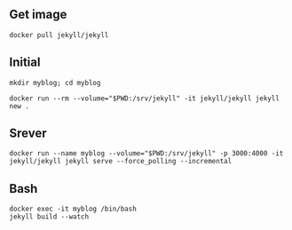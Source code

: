 ## Get image

    docker pull jekyll/jekyll

## Initial

    mkdir myblog; cd myblog

    docker run --rm --volume="$PWD:/srv/jekyll" -it jekyll/jekyll jekyll new .

## Srever

    docker run --name myblog --volume="$PWD:/srv/jekyll" -p 3000:4000 -it jekyll/jekyll jekyll serve --force_polling --incremental

## Bash

    docker exec -it myblog /bin/bash
    jekyll build --watch
